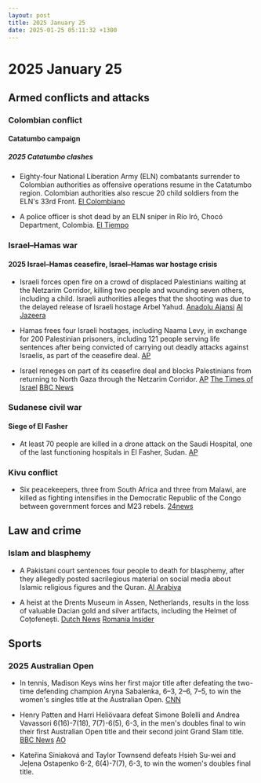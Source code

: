 ```yaml
---
layout: post
title: 2025 January 25
date: 2025-01-25 05:11:32 +1300
---
```


# 2025 January 25

## Armed conflicts and attacks

### Colombian conflict

#### Catatumbo campaign

##### 2025 Catatumbo clashes

- Eighty-four National Liberation Army (ELN) combatants surrender to Colombian authorities as offensive operations resume in the Catatumbo region. Colombian authorities also rescue 20 child soldiers from the ELN's 33rd Front. [El Colombiano](https://www.elcolombiano.com/colombia/primeros-resultados-operaciones-militares-en-el-catatumbo-GE26447188)

- A police officer is shot dead by an ELN sniper in Río Iró, Chocó Department, Colombia. [El Tiempo](https://www.eltiempo.com/colombia/otras-ciudades/choco-muere-patrullero-de-la-policia-que-resulto-herido-durante-ataque-armado-del-eln-en-rio-iro-3420870)

### Israel–Hamas war

#### 2025 Israel–Hamas ceasefire, Israel–Hamas war hostage crisis

- Israeli forces open fire on a crowd of displaced Palestinians waiting at the Netzarim Corridor, killing two people and wounding seven others, including a child. Israeli authorities alleges that the shooting was due to the delayed release of Israeli hostage Arbel Yahud. [Anadolu Ajansi](https://www.aa.com.tr/en/middle-east/2-killed-7-injured-by-israeli-army-fire-in-gaza-in-violation-of-ceasefire/3462678) [Al Jazeera](https://www.aljazeera.com/program/newsfeed/2025/1/25/israeli-forces-fire-on-crowds-near-gazas-netzarim-corridor)

- Hamas frees four Israeli hostages, including Naama Levy, in exchange for 200 Palestinian prisoners, including 121 people serving life sentences after being convicted of carrying out deadly attacks against Israelis, as part of the ceasefire deal. [AP](https://apnews.com/article/israel-palestinians-hamas-war-news-ceasefire-hostages-01-25-2025-150674e17bd8b22f2c2c3aa4991cf061)

- Israel reneges on part of its ceasefire deal and blocks Palestinians from returning to North Gaza through the Netzarim Corridor. [AP](https://apnews.com/article/israel-palestinians-hamas-war-news-ceasefire-hostages-01-26-2025-d0f9d113ceec2dababe462967ee8d398) [The Times of Israel](https://www.timesofisrael.com/liveblog_entry/israel-wont-let-palestinians-return-to-north-gaza-until-hamas-releases-female-civilian-hostage-arbel-yehud-pms-office-says/) [BBC News](https://www.bbc.com/news/articles/c9qjy4lzqn3o)

### Sudanese civil war

#### Siege of El Fasher

- At least 70 people are killed in a drone attack on the Saudi Hospital, one of the last functioning hospitals in El Fasher, Sudan. [AP](https://apnews.com/article/sudan-war-hospital-attack-fasher-53f41de57ca442ed5dd3a8a1312f4052)

### Kivu conflict

- Six peacekeepers, three from South Africa and three from Malawi, are killed as fighting intensifies in the Democratic Republic of the Congo between government forces and M23 rebels. [24news](https://24newshd.tv/25-Jan-2025/six-peacekeepers-killed-as-fighting-rages-in-drc)

## Law and crime

### Islam and blasphemy

- A Pakistani court sentences four people to death for blasphemy, after they allegedly posted sacrilegious material on social media about Islamic religious figures and the Quran. [Al Arabiya](https://english.alarabiya.net/News/world/2025/01/25/pakistan-court-sentences-4-people-to-death-for-blasphemy)

- A heist at the Drents Museum in Assen, Netherlands, results in the loss of valuable Dacian gold and silver artifacts, including the Helmet of Coțofenești. [Dutch News](https://www.dutchnews.nl/2025/01/interpol-drafted-in-to-help-in-dacia-gold-heist-investigation/) [Romania Insider](https://www.romania-insider.com/romanian-dacian-treasure-robbery-dutch-museum-january-2025)

## Sports

### 2025 Australian Open

- In tennis, Madison Keys wins her first major title after defeating the two-time defending champion Aryna Sabalenka, 6–3, 2–6, 7–5, to win the women's singles title at the Australian Open. [CNN](https://edition.cnn.com/2025/01/25/sport/australian-open-womens-final-sabalenka-keys-spt-intl/index.html)

- Henry Patten and Harri Heliövaara defeat Simone Bolelli and Andrea Vavassori 6(16)-7(18), 7(7)-6(5), 6-3, in the men's doubles final to win their first Australian Open title and their second joint Grand Slam title. [BBC News](https://www.bbc.com/sport/tennis/articles/c9vmdkzd9k2o) [AO](https://ausopen.com/articles/news/mens-doubles-heliovaarapatten-win-dramatic-decider)

- Kateřina Siniaková and Taylor Townsend defeats Hsieh Su-wei and Jeļena Ostapenko 6-2, 6(4)-7(7), 6-3, to win the women's doubles final title.